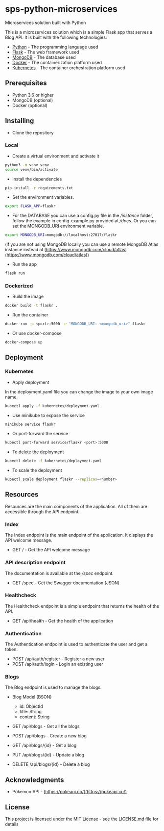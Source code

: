 # sps-python-microservices

Microservices solution built with Python

This is a microservices solution which is a simple Flask app that serves a Blog API. It is built with the following technologies:

- [Python](https://www.python.org/) - The programming language used
- [Flask](http://flask.pocoo.org/) - The web framework used
- [MongoDB](https://www.mongodb.com/) - The database used
- [Docker](https://www.docker.com/) - The containerization platform used
- [Kubernetes](https://kubernetes.io/) - The container orchestration platform used

## Prerequisites

- Python 3.6 or higher
- MongoDB (optional)
- Docker (optional)

## Installing

- Clone the repository

### Local

- Create a virtual environment and activate it

```bash
python3 -m venv venv
source venv/bin/activate
```

- Install the dependencies

```bash
pip install -r requirements.txt
```

- Set the environment variables.

```bash
export FLASK_APP=flaskr
```

- For the DATABASE you can use a config.py file in the */instance* folder, follow the example in config-example.py provided at */docs*. Or you can set the MONGODB_URI environment variable.

```bash
export MONGODB_URI=mongodb://localhost:27017/flaskr
```

(if you are not using MongoDB locally you can use a remote MongoDB Atlas instance instead at [https://www.mongodb.com/cloud/atlas](https://www.mongodb.com/cloud/atlas))

- Run the app

```bash
flask run
```

### Dockerized

- Build the image

```bash
docker build -t flaskr .
```

- Run the container

```bash
docker run -p <port>:5000 -e "MONGODB_URI: <mongodb_uri>" flaskr
```

- Or use docker-compose

```bash
docker-compose up
```

## Deployment

### Kubernetes

- Apply deployment

In the deployment.yaml file you can change the image to your own image name.

```bash
kubectl apply -f kubernetes/deployment.yaml
```

- Use minikube to expose the service

```bash
minikube service flaskr
```

- Or port-forward the service

```bash
kubectl port-forward service/flaskr <port>:5000
```

- To delete the deployment

```bash
kubectl delete -f kubernetes/deployment.yaml
```

- To scale the deployment

```bash
kubectl scale deployment flaskr --replicas=<number>
```

## Resources

Resources are the main components of the application. All of them are accessible through the API endpoint.

### Index

The Index endpoint is the main endpoint of the application. It displays the API welcome message.

- GET / - Get the API welcome message

### API description endpoint

The documentation is available at the */spec* endpoint.

- GET /spec - Get the Swagger documentation (JSON)

### Healthcheck

The Healthcheck endpoint is a simple endpoint that returns the health of the API.

- GET /api/health - Get the health of the application

### Authentication

The Authentication endpoint is used to authenticate the user and get a token.

- POST /api/auth/register - Register a new user
- POST /api/auth/login - Login an existing user

### Blogs

The Blog endpoint is used to manage the blogs.

- Blog Model (BSON)
  - id: ObjectId
  - title: String
  - content: String

- GET /api/blogs - Get all the blogs
- POST /api/blogs - Create a new blog
- GET /api/blogs/{id} - Get a blog
- PUT /api/blogs/{id} - Update a blog
- DELETE /api/blogs/{id} - Delete a blog

## Acknowledgments

- Pokemon API - [https://pokeapi.co/](https://pokeapi.co/)

## License

This project is licensed under the MIT License - see the [LICENSE.md](LICENSE.md) file for details
